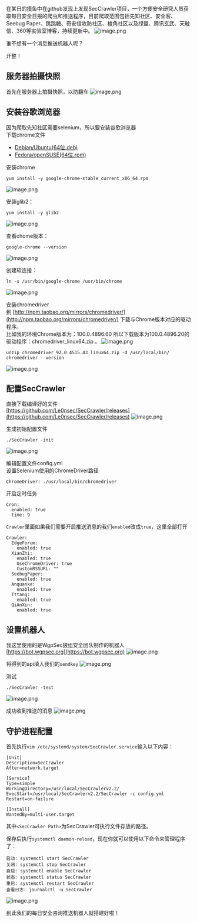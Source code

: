 在某日的摸鱼中在github发现上发现SecCrawler项目，一个方便安全研究人员获取每日安全日报的爬虫和推送程序，目前爬取范围包括先知社区、安全客、Seebug Paper、跳跳糖、奇安信攻防社区、棱角社区以及绿盟、腾讯玄武、天融信、360等实验室博客，持续更新中。
![image.png](_img/assets/1655796820375-740ab844-9397-4d22-b689-943ebbe6ecf7.png)

谁不想有一个消息推送机器人呢？

开整！


## 服务器拍摄快照
首先在服务器上拍摄快照，以防翻车
![image.png](_img/assets/1655796829549-b70d0d48-42ae-427c-9fc5-ea21d65bb9ad.png)


## 安装谷歌浏览器
因为爬取先知社区需要selenium，所以要安装谷歌浏览器<br />下载chrome文件

- [Debian/Ubuntu(64位.deb)](https://dl.google.com/linux/direct/google-chrome-stable_current_amd64.deb)
- [Fedora/openSUSE(64位.rpm)](https://dl.google.com/linux/direct/google-chrome-stable_current_x86_64.rpm)

安装chrome
```
yum install -y google-chrome-stable_current_x86_64.rpm
```
![image.png](_img/assets/1655796840854-a07ee387-6b30-4ae5-b8b7-16a02d820655.png)

安装glib2：

```
yum install -y glib2
```
![image.png](_img/assets/1655796846232-4d6ca2cf-7466-4409-baf3-eca255bbaca1.png)

查看chome版本：
```
google-chrome --version
```
![image.png](_img/assets/1655796853952-49f124f9-4eb4-4d61-b426-252d1d6e7f1c.png)

创建软连接：
```
ln -s /usr/bin/google-chrome /usr/bin/chrome
```
![image.png](_img/assets/1655796860433-61d00b13-26b6-4cd6-a654-a0a0dfae1d30.png)

安装chromedriver<br />到 [http://npm.taobao.org/mirrors/chromedriver/](http://npm.taobao.org/mirrors/chromedriver/) 下载与Chrome版本对应的驱动程序。<br />比如我的环境Chrome版本为：100.0.4896.60 所以下载版本为100.0.4896.20的驱动程序：chromedriver_linux64.zip 。
![image.png](_img/assets/1655796873429-d1608d7d-7cdc-4c40-8e75-1bfc89c8cc62.png)
```
unzip chromedriver_92.0.4515.43_linux64.zip -d /usr/local/bin/
chromedriver --version
```
![image.png](_img/assets/1655796880745-0405a59d-d0e2-434c-8193-71a62ad6c93c.png)


## 配置SecCrawler
直接下载编译好的文件<br />[https://github.com/Le0nsec/SecCrawler/releases](https://github.com/Le0nsec/SecCrawler/releases)
![image.png](_img/assets/1655796889138-9844a1f0-ae27-4634-9953-725270e7c3da.png)

生成初始配置文件
```
./SecCrawler -init
```
![image.png](_img/assets/1655796895996-ef5b540b-d83c-4b24-9bdb-823327e0c7f7.png)

编辑配置文件config.yml<br />设置Selenium使用的ChromeDriver路径
```
ChromeDriver: ./usr/local/bin/chromedriver
```

开启定时任务
```
Cron:
  enabled: true
  time: 9
```

`Crawler`里面如果我们需要开启推送消息的我们`enabled`改成`true`，这里全部打开
```
Crawler:
  EdgeForum:
    enabled: true
  XianZhi:
    enabled: true
    UseChromeDriver: true
    CustomRSSURL: ""
  SeebugPaper:
    enabled: true
  Anquanke:
    enabled: true
  Tttang:
    enabled: true
  QiAnXin:
    enabled: true
```


## 设置机器人
我这里使用的是WgpSec狼组安全团队制作的机器人<br />[https://bot.wgpsec.org](https://bot.wgpsec.org)
![image.png](_img/assets/1655796914562-e1d4be8a-aeff-4892-8174-e643c9f256a6.png)

将得到的api填入我们的`sendkey`
![image.png](_img/assets/1655796923143-f4b2bc56-5ed4-4531-8a68-daa777fa640a.png)

测试
```
./SecCrawler -test
```
![image.png](_img/assets/1655796929817-a10b4c00-e319-4ee9-85ad-dad7bddcfbd8.png)

成功收到推送的消息
![image.png](_img/assets/1655796938715-ec458ffc-a9f5-4383-b339-eec30841999b.png)


## 守护进程配置
首先执行`vim /etc/systemd/system/SecCrawler.service`输入以下内容：
```
[Unit]
Description=SecCrawler
After=network.target
 
[Service]
Type=simple
WorkingDirectory=/usr/local/SecCrawlerv2.2/
ExecStart=/usr/local/SecCrawlerv2.2/SecCrawler -c config.yml
Restart=on-failure
 
[Install]
WantedBy=multi-user.target
```

其中`<SecCrawler Path>`为SecCrawler可执行文件存放的路径。

保存后执行`systemctl daemon-reload`，现在你就可以使用以下命令来管理程序了：
```
启动: systemctl start SecCrawler
关闭: systemctl stop SecCrawler
自启: systemctl enable SecCrawler
状态: systemctl status SecCrawler
重启: systemctl restart SecCrawler
查看日志: journalctl -u SecCrawler
```
![image.png](_img/assets/1655796955526-c0f3d19e-a027-4ed8-923c-94fbe91f0adf.png)

到此我们的每日安全咨询推送机器人就搭建好啦！
